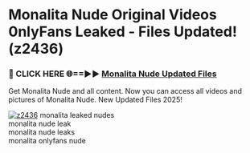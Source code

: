 # Monalita Nude Original Videos 0nlyFans Leaked - Files Updated! (z2436)

<h3>🔴 CLICK HERE 🌐==►► <a href="https://tinyurl.com/yrmya6cz" rel="nofollow">Monalita Nude Updated Files</a></h3>

Get Monalita Nude and all content. Now you can access all videos and pictures of Monalita Nude. New Updated Files 2025!

[![z2436](https://i.imgur.com/FMdXYCs.gif)](https://tinyurl.com/yrmya6cz)
monalita leaked nudes<br>
monalita nude leak<br>
monalita nude leaks<br>
monalita onlyfans nude